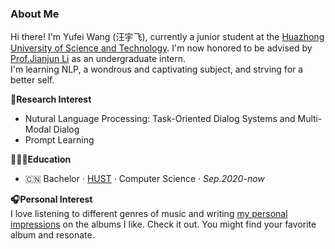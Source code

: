 ### About Me
Hi there! I'm Yufei Wang (汪宇飞), currently a junior student at the [Huazhong University of Science and Technology](https://hust.edu.cn/). I'm now honored to be advised by [Prof.Jianjun Li](http://faculty.hust.edu.cn/lijianjun1/zh_CN/index.htm) as an undergraduate intern.  
I'm learning NLP, a wondrous and captivating subject, and strving for a better self.

**📑Research Interest**
- Nutural Language Processing: Task-Oriented Dialog Systems and Multi-Modal Dialog
- Prompt Learning

**🧑🏻‍🎓Education**
- 🇨🇳 Bachelor · [HUST](https://hust.edu.cn/) · Computer Science · *Sep.2020-now*

**🎧Personal Interest**  
I love listening to different genres of music and writing [my personal impressions](https://yufeiwang.notion.site/5af22acbf63b4dc89912cee00154ec4e?v=a8d12aed579d4f37b01477211c763454) on the albums I like.
Check it out. You might find your favorite album and resonate.
